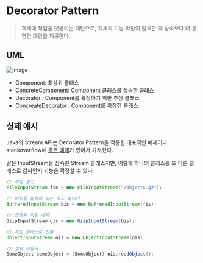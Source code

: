 # Decorator Pattern
> 객체에 책임을 덧붙이는 패턴으로, 객체의 기능 확장이 필요할 때 상속보다 더 유연한 대안을 제공한다. 

## UML
![image](https://raw.githubusercontent.com/momentjin/study/master/resource/image/uml-decorator.PNG)
- Component: 최상위 클래스
- ConcreteComponent: Component 클래스를 상속한 클래스
- Decorator : Component를 확장하기 위한 추상 클래스
- ConcreateDecorator : Component를 확장한 클래스

## 실제 예시
Java의 Stream API는 Decorator Pattern을 적용한 대표적인 예제이다. stackoverflow에 [좋은 예제](https://stackoverflow.com/questions/6366385/use-cases-and-examples-of-gof-decorator-pattern-for-io)가 있어서 가져왔다.

같은 InputStream을 상속한 Stream 클래스지만, 이렇게 하나의 클래스를 또 다른 클래스로 감싸면서 기능을 확장할 수 있다.

```java
// 파일 열기
FileInputStream fis = new FileInputStream("/objects.gz");

// 버퍼를 활용해 읽는 속도 높이기
BufferedInputStream bis = new BufferedInputStream(fis);

// 압축된 파일 해제
GzipInputStream gis = new GzipInputStream(bis);

// 특정 클래스로 전환
ObjectInputStream ois = new ObjectInputStream(gis);

// 실제 사용시 
SomeObject someObject = (SomeObject) ois.readObject();
```